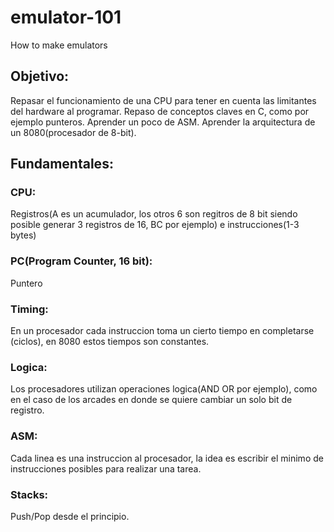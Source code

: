 # emulator-101
How to make emulators

## Objetivo:
Repasar el funcionamiento de una CPU para tener en cuenta las limitantes del hardware al programar. 
Repaso de conceptos claves en C, como por ejemplo punteros.
Aprender un poco de ASM.
Aprender la arquitectura de un 8080(procesador de 8-bit).

## Fundamentales:
### CPU: 
Registros(A es un acumulador, los otros 6 son regitros de 8 bit siendo posible generar 3 registros de 16, BC por ejemplo) e instrucciones(1-3 bytes)
### PC(Program Counter, 16 bit):
Puntero
### Timing:
En un procesador cada instruccion toma un cierto tiempo en completarse (ciclos), en 8080 estos tiempos son constantes.
### Logica:
Los procesadores utilizan operaciones logica(AND OR por ejemplo), como en el caso de los arcades en donde se quiere cambiar un solo bit de registro.
### ASM: 
Cada linea es una instruccion al procesador, la idea es escribir el minimo de instrucciones posibles para realizar una tarea.
### Stacks:
Push/Pop desde el principio.


